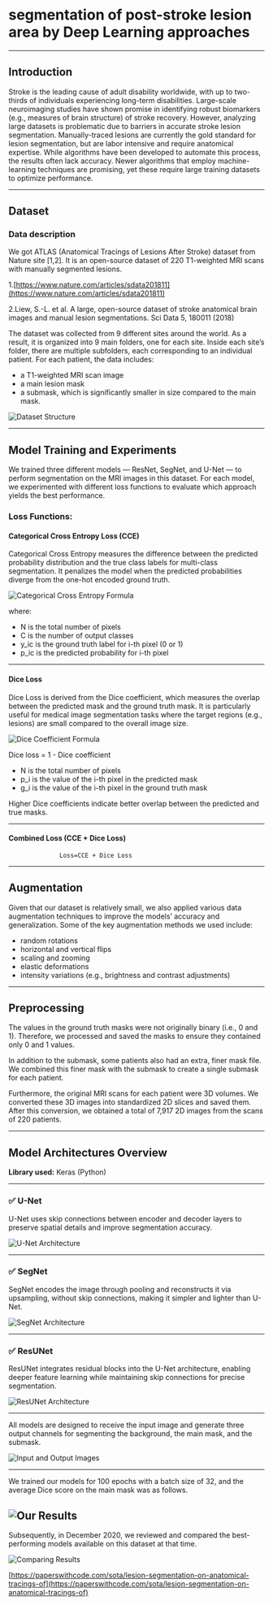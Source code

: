 # segmentation of post-stroke lesion area by Deep Learning approaches

---

## Introduction

Stroke is the leading cause of adult disability worldwide, with up to two-thirds of individuals experiencing long-term disabilities. Large-scale neuroimaging studies have shown promise in identifying robust biomarkers (e.g., measures of brain structure) of stroke recovery. However, analyzing large datasets is problematic due to barriers in accurate stroke lesion segmentation. Manually-traced lesions are currently the gold standard for lesion segmentation, but are labor intensive and require anatomical expertise. While algorithms have been developed to automate this process, the results often lack accuracy. Newer algorithms that employ machine-learning techniques are promising, yet these require large training datasets to optimize performance.

---

## Dataset

### Data description

We got ATLAS (Anatomical Tracings of Lesions After Stroke) dataset from Nature site [1,2]. It is an open-source dataset of 220 T1-weighted MRI scans with manually segmented lesions.

1.[https://www.nature.com/articles/sdata201811](https://www.nature.com/articles/sdata201811)

2.Liew, S.-L. et al. A large, open-source dataset of stroke anatomical brain images and manual lesion segmentations. Sci Data 5, 180011 (2018)

The dataset was collected from 9 different sites around the world. As a result, it is organized into 9 main folders, one for each site. Inside each site’s folder, there are multiple subfolders, each corresponding to an individual patient. For each patient, the data includes:

- a T1-weighted MRI scan image
- a main lesion mask
- a submask, which is significantly smaller in size compared to the main mask.

![Dataset Structure](images_readmefile/dataset_structure.png)

---

## Model Training and Experiments

We trained three different models — ResNet, SegNet, and U-Net — to perform segmentation on the MRI images in this dataset. For each model, we experimented with different loss functions to evaluate which approach yields the best performance.



### Loss Functions:

#### Categorical Cross Entropy Loss (CCE)

Categorical Cross Entropy measures the difference between the predicted probability distribution and the true class labels for multi-class segmentation. It penalizes the model when the predicted probabilities diverge from the one-hot encoded ground truth.

![Categorical Cross Entropy Formula](images_readmefile/FORMULA_CCE.png)

where:

- N is the total number of pixels
- C is the number of output classes
- y_ic is the ground truth label for i-th pixel (0 or 1)
- p_ic is the predicted probability for i-th pixel

---

#### Dice Loss

Dice Loss is derived from the Dice coefficient, which measures the overlap between the predicted mask and the ground truth mask. It is particularly useful for medical image segmentation tasks where the target regions (e.g., lesions) are small compared to the overall image size.

![Dice Coefficient Formula](images_readmefile/FORMULA_DICE.png)

Dice loss = 1 - Dice coefficient

- N is the total number of pixels
- p_i is the value of the i-th pixel in the predicted mask
- g_i is the value of the i-th pixel in the ground truth mask

Higher Dice coefficients indicate better overlap between the predicted and true masks.

---

#### Combined Loss (CCE + Dice Loss)

                  Loss=CCE + Dice Loss

---

## Augmentation

Given that our dataset is relatively small, we also applied various data augmentation techniques to improve the models’ accuracy and generalization. Some of the key augmentation methods we used include:

- random rotations
- horizontal and vertical flips
- scaling and zooming
- elastic deformations
- intensity variations (e.g., brightness and contrast adjustments)

---

## Preprocessing

The values in the ground truth masks were not originally binary (i.e., 0 and 1). Therefore, we processed and saved the masks to ensure they contained only 0 and 1 values.

In addition to the submask, some patients also had an extra, finer mask file. We combined this finer mask with the submask to create a single submask for each patient.

Furthermore, the original MRI scans for each patient were 3D volumes. We converted these 3D images into standardized 2D slices and saved them. After this conversion, we obtained a total of 7,917 2D images from the scans of 220 patients.

---

## Model Architectures Overview

**Library used:** Keras (Python)

---

### ✅ U-Net

U-Net uses skip connections between encoder and decoder layers to preserve spatial details and improve segmentation accuracy.

![U-Net Architecture](images_readmefile/UNET_MODEL_GRAPH.png)

---

### ✅ SegNet

SegNet encodes the image through pooling and reconstructs it via upsampling, without skip connections, making it simpler and lighter than U-Net.

![SegNet Architecture](images_readmefile/SEGNET_MODEL_GRAPH.png)

---

### ✅ ResUNet

ResUNet integrates residual blocks into the U-Net architecture, enabling deeper feature learning while maintaining skip connections for precise segmentation.

![ResUNet Architecture](images_readmefile/RESUNET_MODEL_GRAPH.png)

---

All models are designed to receive the input image and generate three output channels for segmenting the background, the main mask, and the submask.

![Input and Output Images](images_readmefile/input_output.png)

---

We trained our models for 100 epochs with a batch size of 32, and the average Dice score on the main mask was as follows.


![Our Results](images_readmefile/our_results.png)
---

Subsequently, in December 2020, we reviewed and compared the best-performing models available on this dataset at that time.



![Comparing Results](images_readmefile/comparing_results.png)

[https://paperswithcode.com/sota/lesion-segmentation-on-anatomical-tracings-of](https://paperswithcode.com/sota/lesion-segmentation-on-anatomical-tracings-of)
